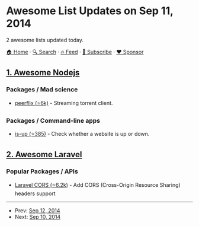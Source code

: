 # Awesome List Updates on Sep 11, 2014

2 awesome lists updated today.

[🏠 Home](/README.md) · [🔍 Search](https://www.trackawesomelist.com/search/) · [🔥 Feed](https://www.trackawesomelist.com/rss.xml) · [📮 Subscribe](https://trackawesomelist.us17.list-manage.com/subscribe?u=d2f0117aa829c83a63ec63c2f&id=36a103854c) · [❤️  Sponsor](https://github.com/sponsors/theowenyoung)



## [1. Awesome Nodejs](/content/sindresorhus/awesome-nodejs/README.md)

### Packages / Mad science

*   [peerflix (⭐6k)](https://github.com/mafintosh/peerflix) - Streaming torrent client.

### Packages / Command-line apps

*   [is-up (⭐385)](https://github.com/sindresorhus/is-up) - Check whether a website is up or down.

## [2. Awesome Laravel](/content/chiraggude/awesome-laravel/README.md)

### Popular Packages / APIs

*   [Laravel CORS (⭐6.2k)](https://github.com/barryvdh/laravel-cors) - Add CORS (Cross-Origin Resource Sharing) headers support

---

- Prev: [Sep 12, 2014](/content/2014/09/12/README.md)
- Next: [Sep 10, 2014](/content/2014/09/10/README.md)